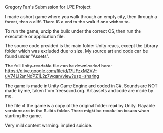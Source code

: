 Gregory Fan's Submission for UPE Project

I made a short game where you walk through an empty city, then through a forest, then a cliff. There IS a end to the walk if one wishes to.

To run the game, unzip the build under the correct OS, then run the executable or application file.

The source code provided is the main folder Unity reads, except the Library folder which was excluded due to size. My source art and code can be found under "Assets".

The full Unity-readable file can be downloaded here: https://drive.google.com/file/d/17UFzxMZVV-uV74LI2anNdPZ1L2p7wqan/view?usp=sharing

The game is made in Unity Game Engine and coded in C#.
Sounds are NOT made by me, taken from freesound.org.
Art assets and code are made by me.

The file of the game is a copy of the original folder read by Unity.
Playable versions are in the Builds folder.
There might be resolution issues when starting the game.

Very mild content warning: implied suicide.